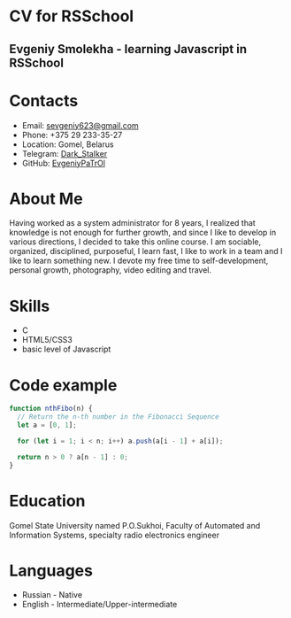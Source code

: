 # CV for RSSchool
## Evgeniy Smolekha - learning Javascript in RSSchool

# Contacts
- Email: sevgeniy623@gmail.com
- Phone: +375 29 233-35-27
- Location: Gomel, Belarus
- Telegram: [Dark_StaIker](https://t.me/Dark_StaIker)
- GitHub: [EvgeniyPaTrOl](https://github.com/EvgeniyPaTrOl)

# About Me
Having worked as a system administrator for 8 years, I realized that knowledge is not enough for further growth, and since I like to develop in various directions, I decided to take this online course. I am sociable, organized, disciplined, purposeful, I learn fast, I like to work in a team and I like to learn something new. I devote my free time to self-development, personal growth, photography, video editing and travel.

# Skills
- C
- HTML5/CSS3
- basic level of Javascript

# Code example
```javascript
function nthFibo(n) {
  // Return the n-th number in the Fibonacci Sequence
  let a = [0, 1];

  for (let i = 1; i < n; i++) a.push(a[i - 1] + a[i]);

  return n > 0 ? a[n - 1] : 0;
}
```

# Education
Gomel State University named P.O.Sukhoi, Faculty of Automated and Information Systems, specialty radio electronics engineer

# Languages
- Russian - Native
- English - Intermediate/Upper-intermediate